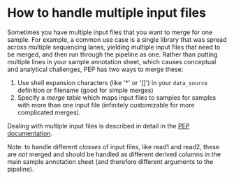 # How to handle multiple input files

Sometimes you have multiple input files that you want to merge for one sample. For example, a common use case is a single library that was spread across multiple sequencing lanes, yielding multiple input files that need to be merged, and then run through the pipeline as one. Rather than putting multiple lines in your sample annotation sheet, which causes conceptual and analytical challenges, PEP has two ways to merge these:

1. Use shell expansion characters (like '*' or '[]') in your `data_source` definition or filename (good for simple merges)
2. Specify a *merge table* which maps input files to samples for samples with more than one input file (infinitely customizable for more complicated merges).

Dealing with multiple input files is described in detail in the [PEP documentation](https://pepkit.github.io/docs/sample_subannotation/).

Note: to handle different *classes* of input files, like read1 and read2, these are *not* merged and should be handled as different derived columns in the main sample annotation sheet (and therefore different arguments to the pipeline).

